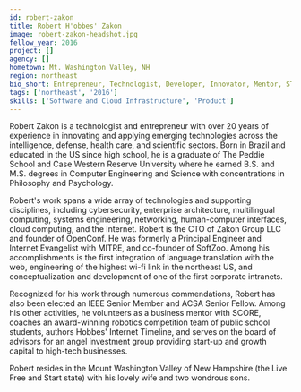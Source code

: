 ```yaml
---
id: robert-zakon
title: Robert H'obbes' Zakon
image: robert-zakon-headshot.jpg
fellow_year: 2016
project: []
agency: []
hometown: Mt. Washington Valley, NH
region: northeast
bio_short: Entrepreneur, Technologist, Developer, Innovator, Mentor, STEM Coach. Founder @OpenConf, Zakon Group. CompEng&Sci @CWRU.
tags: ['northeast', '2016']
skills: ['Software and Cloud Infrastructure', 'Product']
---
```


Robert Zakon is a technologist and entrepreneur with over 20 years of experience in innovating and applying emerging technologies across the intelligence, defense, health care, and scientific sectors. Born in Brazil and educated in the US since high school, he is a graduate of The Peddie School and Case Western Reserve University where he earned B.S. and M.S. degrees in Computer Engineering and Science with concentrations in Philosophy and Psychology.

Robert's work spans a wide array of technologies and supporting disciplines, including cybersecurity, enterprise architecture, multilingual computing, systems engineering, networking, human-computer interfaces, cloud computing, and the Internet.  Robert is the CTO of Zakon Group LLC and founder of OpenConf. He was formerly a Principal Engineer and Internet Evangelist with MITRE, and co-founder of SoftZoo.  Among his accomplishments is the first integration of language translation with the web, engineering of the highest wi-fi link in the northeast US, and conceptualization and development of one of the first corporate intranets.

Recognized for his work through numerous commendations, Robert has also been elected an IEEE Senior Member and ACSA Senior Fellow. Among his other activities, he volunteers as a business mentor with SCORE, coaches an award-winning robotics competition team of public school students, authors Hobbes' Internet Timeline, and serves on the board of advisors for an angel investment group providing start-up and growth capital to high-tech businesses.

Robert resides in the Mount Washington Valley of New Hampshire (the Live Free and Start state) with his lovely wife and two wondrous sons. 
